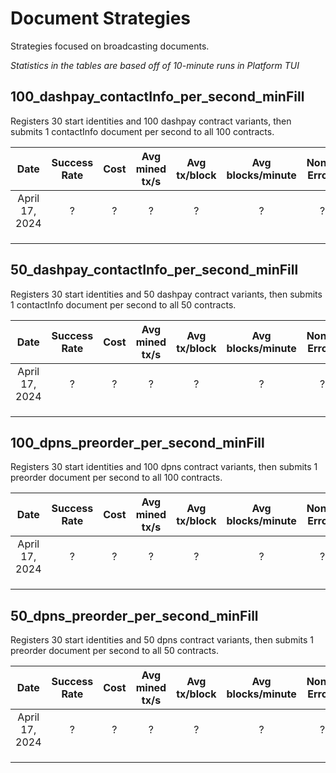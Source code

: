# Document Strategies
Strategies focused on broadcasting documents.

*Statistics in the tables are based off of 10-minute runs in Platform TUI*

## 100_dashpay_contactInfo_per_second_minFill
Registers 30 start identities and 100 dashpay contract variants, then submits 1 contactInfo document per second to all 100 contracts.

| Date | Success Rate | Cost | Avg mined tx/s | Avg tx/block | Avg blocks/minute | Nonce Errors | Timeout Errors | Other errors |
|:----------:|:----------:|:----------:|:----------:|:----------:|:----------:|:----------:|:----------:|:----------:|
| April 17, 2024 | ? | ? | ? | ? | ? | ? | ? | ? |
| | | | | | | | | |
| | | | | | | | | |
| | | | | | | | | |

## 50_dashpay_contactInfo_per_second_minFill
Registers 30 start identities and 50 dashpay contract variants, then submits 1 contactInfo document per second to all 50 contracts.

| Date | Success Rate | Cost | Avg mined tx/s | Avg tx/block | Avg blocks/minute | Nonce Errors | Timeout Errors | Other errors |
|:----------:|:----------:|:----------:|:----------:|:----------:|:----------:|:----------:|:----------:|:----------:|
| April 17, 2024 | ? | ? | ? | ? | ? | ? | ? | ? |
| | | | | | | | | |
| | | | | | | | | |
| | | | | | | | | |

## 100_dpns_preorder_per_second_minFill
Registers 30 start identities and 100 dpns contract variants, then submits 1 preorder document per second to all 100 contracts.

| Date | Success Rate | Cost | Avg mined tx/s | Avg tx/block | Avg blocks/minute | Nonce Errors | Timeout Errors | Other errors |
|:----------:|:----------:|:----------:|:----------:|:----------:|:----------:|:----------:|:----------:|:----------:|
| April 17, 2024 | ? | ? | ? | ? | ? | ? | ? | ? |
| | | | | | | | | |
| | | | | | | | | |
| | | | | | | | | |

## 50_dpns_preorder_per_second_minFill
Registers 30 start identities and 50 dpns contract variants, then submits 1 preorder document per second to all 50 contracts.

| Date | Success Rate | Cost | Avg mined tx/s | Avg tx/block | Avg blocks/minute | Nonce Errors | Timeout Errors | Other errors |
|:----------:|:----------:|:----------:|:----------:|:----------:|:----------:|:----------:|:----------:|:----------:|
| April 17, 2024 | ? | ? | ? | ? | ? | ? | ? | ? |
| | | | | | | | | |
| | | | | | | | | |
| | | | | | | | | |
